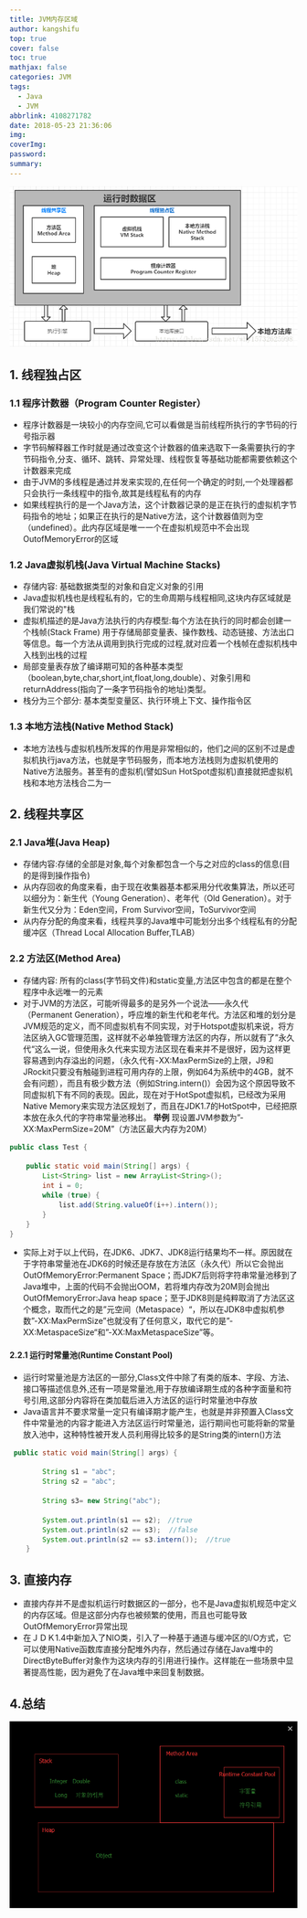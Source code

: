 ```yaml
---
title: JVM内存区域
author: kangshifu
top: true
cover: false
toc: true
mathjax: false
categories: JVM
tags:
  - Java
  - JVM
abbrlink: 4108271782
date: 2018-05-23 21:36:06
img:
coverImg:
password:
summary:
---
```


<!--more-->  

![运行时数据区](/img/jvm/jvm001.png)
## 1. 线程独占区
### 1.1 程序计数器（Program Counter Register）
* 程序计数器是一块较小的内存空间,它可以看做是当前线程所执行的字节码的行号指示器
* 字节码解释器工作时就是通过改变这个计数器的值来选取下一条需要执行的字节码指令,分支、循环、跳转、异常处理、线程恢复等基础功能都需要依赖这个计数器来完成
* 由于JVM的多线程是通过并发来实现的,在任何一个确定的时刻,一个处理器都只会执行一条线程中的指令,故其是线程私有的内存
* 如果线程执行的是一个Java方法，这个计数器记录的是正在执行的虚拟机字节码指令的地址；如果正在执行的是Native方法，这个计数器值则为空（undefined）。此内存区域是唯一一个在虚拟机规范中不会出现OutofMemoryError的区域
### 1.2 Java虚拟机栈(Java Virtual Machine Stacks)
* 存储内容: 基础数据类型的对象和自定义对象的引用
* Java虚拟机栈也是线程私有的，它的生命周期与线程相同,这块内存区域就是我们常说的"栈
* 虚拟机描述的是Java方法执行的内存模型:每个方法在执行的同时都会创建一个栈帧(Stack Frame) 用于存储局部变量表、操作数栈、动态链接、方法出口等信息。每一个方法从调用到执行完成的过程,就对应着一个栈帧在虚拟机栈中入栈到出栈的过程
* 局部变量表存放了编译期可知的各种基本类型（boolean,byte,char,short,int,float,long,double）、对象引用和returnAddress(指向了一条字节码指令的地址)类型。
* 栈分为三个部分:  基本类型变量区、执行环境上下文、操作指令区
### 1.3 本地方法栈(Native Method Stack)
* 本地方法栈与虚拟机栈所发挥的作用是非常相似的，他们之间的区别不过是虚拟机执行java方法，也就是字节码服务，而本地方法栈则为虚拟机使用的Native方法服务。甚至有的虚拟机(譬如Sun HotSpot虚拟机)直接就把虚拟机栈和本地方法栈合二为一
## 2. 线程共享区
### 2.1 Java堆(Java Heap)
* 存储内容:存储的全部是对象,每个对象都包含一个与之对应的class的信息(目的是得到操作指令)
* 从内存回收的角度来看，由于现在收集器基本都采用分代收集算法，所以还可以细分为：新生代（Young Generation）、老年代（Old Generation）。对于新生代又分为：Eden空间，From Survivor空间，ToSurvivor空间
* 从内存分配的角度来看，线程共享的Java堆中可能划分出多个线程私有的分配缓冲区（Thread Local Allocation Buffer,TLAB）
### 2.2 方法区(Method Area)
* 存储内容: 所有的class(字节码文件)和static变量,方法区中包含的都是在整个程序中永远唯一的元素
* 对于JVM的方法区，可能听得最多的是另外一个说法——永久代（Permanent Generation），呼应堆的新生代和老年代。方法区和堆的划分是JVM规范的定义，而不同虚拟机有不同实现，对于Hotspot虚拟机来说，将方法区纳入GC管理范围，这样就不必单独管理方法区的内存，所以就有了”永久代“这么一说，但使用永久代来实现方法区现在看来并不是很好，因为这样更容易遇到内存溢出的问题，（永久代有-XX:MaxPermSize的上限，J9和JRockit只要没有触碰到进程可用内存的上限，例如64为系统中的4GB，就不会有问题），而且有极少数方法（例如String.intern()）会因为这个原因导致不同虚拟机下有不同的表现。因此，现在对于HotSpot虚拟机，已经改为采用Native Memory来实现方法区规划了，而且在JDK1.7的HotSpot中，已经把原本放在永久代的字符串常量池移出。
**举例**
现设置JVM参数为”-XX:MaxPermSize=20M”（方法区最大内存为20M）
```java
public class Test {

    public static void main(String[] args) {
        List<String> list = new ArrayList<String>();
        int i = 0;
        while (true) {
            list.add(String.valueOf(i++).intern());   
        }
    }
}
```
* 实际上对于以上代码，在JDK6、JDK7、JDK8运行结果均不一样。原因就在于字符串常量池在JDK6的时候还是存放在方法区（永久代）所以它会抛出OutOfMemoryError:Permanent Space；而JDK7后则将字符串常量池移到了Java堆中，上面的代码不会抛出OOM，若将堆内存改为20M则会抛出OutOfMemoryError:Java heap space；至于JDK8则是纯粹取消了方法区这个概念，取而代之的是”元空间（Metaspace）“，所以在JDK8中虚拟机参数”-XX:MaxPermSize”也就没有了任何意义，取代它的是”-XX:MetaspaceSize“和”-XX:MaxMetaspaceSize”等。
#### 2.2.1 运行时常量池(Runtime Constant Pool)
* 运行时常量池是方法区的一部分,Class文件中除了有类的版本、字段、方法、接口等描述信息外,还有一项是常量池,用于存放编译期生成的各种字面量和符号引用,这部分内容将在类加载后进入方法区的运行时常量池中存放
* Java语言并不要求常量一定只有编译期才能产生，也就是并非预置入Class文件中常量池的内容才能进入方法区运行时常量池，运行期间也可能将新的常量放入池中，这种特性被开发人员利用得比较多的是String类的intern()方法
```java
 public static void main(String[] args) {

        String s1 = "abc";
        String s2 = "abc";

        String s3= new String("abc");

        System.out.println(s1 == s2);　//true
        System.out.println(s2 == s3);  //false
        System.out.println(s2 == s3.intern());  //true 
    }
```
## 3. 直接内存
* 直接内存并不是虚拟机运行时数据区的一部分，也不是Java虚拟机规范中定义的内存区域。但是这部分内存也被频繁的使用，而且也可能导致OutOfMemoryError异常出现
* 在ＪＤＫ1.4中新加入了NIO类，引入了一种基于通道与缓冲区的I/O方式，它可以使用Native函数库直接分配堆外内存，然后通过存储在Java堆中的DirectByteBuffer对象作为这块内存的引用进行操作。这样能在一些场景中显著提高性能，因为避免了在Java堆中来回复制数据。
## 4.总结
![总结](/img/jvm/jvm002.png)

